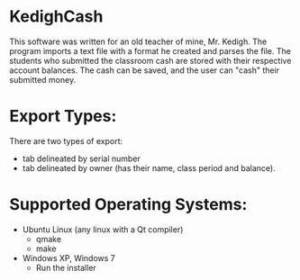 KedighCash
==========
This software was written for an old teacher of mine, Mr. Kedigh. 
The program imports a text file with a format he created and parses the file. 
The students who submitted the classroom cash are stored with their respective
account balances. The cash can be saved, and the user can "cash" their submitted money. 

Export Types: 
============
There are two types of export: 
- tab delineated by serial number
- tab delineated by owner (has their name, class period and balance). 

Supported Operating Systems: 
============================
- Ubuntu Linux (any linux with a Qt compiler)
  - qmake
  - make
- Windows XP, Windows 7 
  - Run the installer
